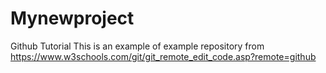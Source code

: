 # Mynewproject
Github Tutorial
This is an example of example repository from https://www.w3schools.com/git/git_remote_edit_code.asp?remote=github
